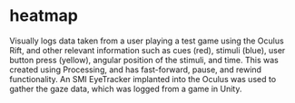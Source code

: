 # heatmap
Visually logs data taken from a user playing a test game using the Oculus Rift, and other relevant information such as cues (red), stimuli (blue), user button press (yellow), angular position of the stimuli, and time. This was created using Processing, and has fast-forward, pause, and rewind functionality. An SMI EyeTracker implanted into the Oculus was used to gather the gaze data, which was logged from a game in Unity.
